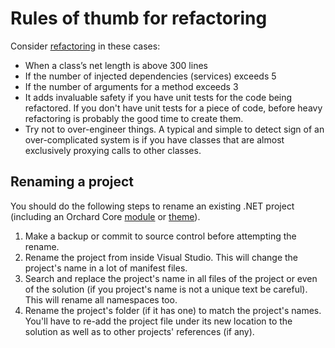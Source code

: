 # Rules of thumb for refactoring



Consider [refactoring](http://en.wikipedia.org/wiki/Refactoring) in these cases:

- When a class’s net length is above 300 lines
- If the number of injected dependencies (services) exceeds 5
- If the number of arguments for a method exceeds 3
- It adds invaluable safety if you have unit tests for the code being refactored. If you don't have unit tests for a piece of code, before heavy refactoring is probably the good time to create them.
- Try not to over-engineer things. A typical and simple to detect sign of an over-complicated system is if you have classes that are almost exclusively proxying calls to other classes.


## Renaming a project

You should do the following steps to rename an existing .NET project (including an Orchard Core [module](../Wiki/Module) or [theme](../Wiki/Theme)).

1. Make a backup or commit to source control before attempting the rename.
2. Rename the project from inside Visual Studio. This will change the project's name in a lot of manifest files.
3. Search and replace the project's name in all files of the project or even of the solution (if you project's name is not a unique text be careful). This will rename all namespaces too.
4. Rename the project's folder (if it has one) to match the project's names. You'll have to re-add the project file under its new location to the solution as well as to other projects' references (if any).